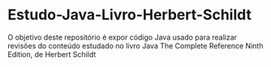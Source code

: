 # Estudo-Java-Livro-Herbert-Schildt
O objetivo deste repositório é expor código Java usado para realizar revisões do conteúdo estudado no livro Java The Complete Reference Ninth Edition, de Herbert Schildt

